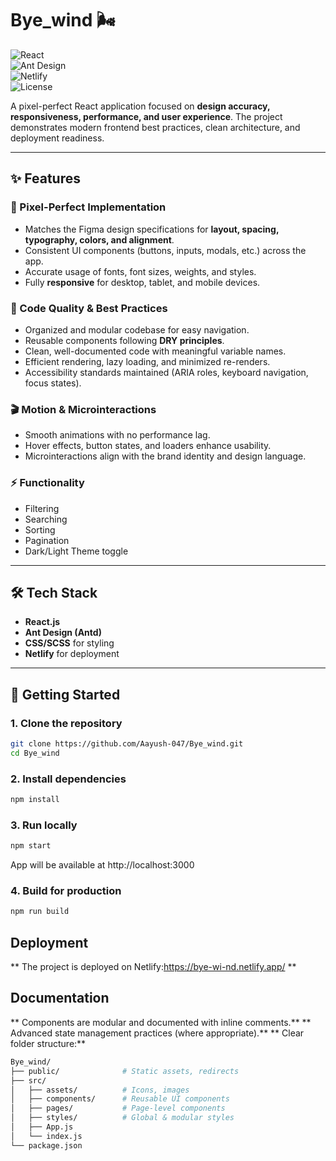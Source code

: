 # Bye_wind 🌬️  

![React](https://img.shields.io/badge/React-18-blue?logo=react)  
![Ant Design](https://img.shields.io/badge/AntDesign-5-%230170FE?logo=antdesign)  
![Netlify](https://img.shields.io/badge/Deployed%20on-Netlify-brightgreen?logo=netlify)  
![License](https://img.shields.io/badge/license-MIT-green)  

A pixel-perfect React application focused on **design accuracy, responsiveness, performance, and user experience**. The project demonstrates modern frontend best practices, clean architecture, and deployment readiness.  

---

## ✨ Features  

### 🎨 Pixel-Perfect Implementation  
- Matches the Figma design specifications for **layout, spacing, typography, colors, and alignment**.  
- Consistent UI components (buttons, inputs, modals, etc.) across the app.  
- Accurate usage of fonts, font sizes, weights, and styles.  
- Fully **responsive** for desktop, tablet, and mobile devices.  

### 🧩 Code Quality & Best Practices  
- Organized and modular codebase for easy navigation.  
- Reusable components following **DRY principles**.  
- Clean, well-documented code with meaningful variable names.  
- Efficient rendering, lazy loading, and minimized re-renders.  
- Accessibility standards maintained (ARIA roles, keyboard navigation, focus states).  

### 🎬 Motion & Microinteractions  
- Smooth animations with no performance lag.  
- Hover effects, button states, and loaders enhance usability.  
- Microinteractions align with the brand identity and design language.  

### ⚡ Functionality  
- Filtering  
- Searching  
- Sorting  
- Pagination  
- Dark/Light Theme toggle  

---

## 🛠️ Tech Stack  
- **React.js**  
- **Ant Design (Antd)**  
- **CSS/SCSS** for styling  
- **Netlify** for deployment  

---

## 🚀 Getting Started  

### 1. Clone the repository  
```bash
git clone https://github.com/Aayush-047/Bye_wind.git
cd Bye_wind
```

### 2. Install dependencies
```bash
npm install
```

### 3. Run locally
```bash
npm start
```

App will be available at http://localhost:3000

### 4. Build for production
```bash
npm run build
```
## Deployment
** The project is deployed on Netlify:https://bye-wi-nd.netlify.app/ ** 

## Documentation
** Components are modular and documented with inline comments.** 
** Advanced state management practices (where appropriate).**
** Clear folder structure:** 
```bash
Bye_wind/
├── public/              # Static assets, redirects
├── src/
│   ├── assets/          # Icons, images
│   ├── components/      # Reusable UI components
│   ├── pages/           # Page-level components
│   ├── styles/          # Global & modular styles
│   ├── App.js
│   └── index.js
└── package.json
```

